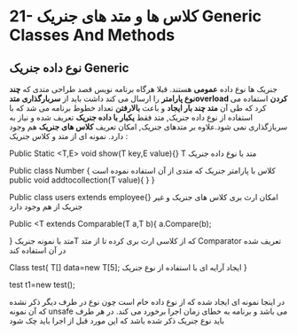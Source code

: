 # 21- کلاس ها و متد های جنریک Generic Classes And Methods


## نوع داده جنریک Generic


جنریک ها نوع داده **عمومی** هستند. قبلا هرگاه برنامه نویس قصد طراحی متدی که **چند نوع پارامتر** را ارسال می کند داشت باید از **سربارگذاری متدoverload کردن** استفاده می کرد که طی آن **متد چند بار ایجاد** و باعث **بالارفتن** تعداد خطوط برنامه می شد که با استفاده از نوع داده جنریک, متد فقط **یکبار با داده جنریک** تعریف شده و نیاز به سربازگذاری نمی شود.علاوه بر متدهای جنریک, امکان تعریف **کلاس های جنریک** هم وجود دارد. نمونه ای از متد و کلاس جنریک :


Public Static <T,E> void show(T key,E value){} T متد با نوع داده جنریک

Public class Number <T>{ کلاس با پارامتر جنریک که متدی از آن استفاده نموده است
         public void addtocollection(T value){
      }
}

Public class users extends employee<Integer>{} امکان ارث بری کلاس های جنریک و غیر جنریک از هم وجود دارد

Public <T extends Comparable<T>(T a,T b){
 a.Compare(b);

} 
     متد با نمونه جنریکT که از کلاسی ارث بری کرده تا از متد Comparator تعریف شده در آن استفاده کند

Class test<T>{
T[] data=new T[5];    ایجاد آرایه ای با استفاده از نوع جنریک
}

test <double> t1=new test();

  در اینجا نمونه ای ایجاد شده که از نوع داده خام است چون نوع <double> در طرف دیگر ذکر نشده که آن نمونه unsafe می باشد و برنامه به خطای زمان اجرا برخورد می کند. در هر طرف باید نوع جنریک ذکر شده باشد که این مورد قبل از اجرا باید چک شود


